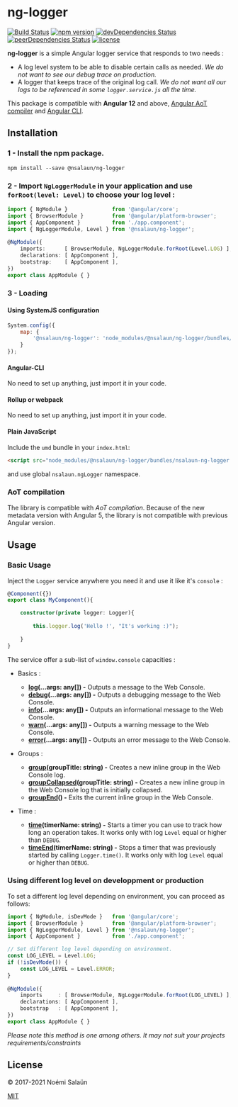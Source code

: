 # ng-logger

[![Build Status](https://img.shields.io/travis/noemi-salaun/ng-logger/master.svg?style=flat-square)](https://travis-ci.org/noemi-salaun/ng-logger)
[![npm version](https://img.shields.io/npm/v/@nsalaun/ng-logger.svg?style=flat-square)](https://www.npmjs.com/package/@nsalaun/ng-logger)
[![devDependencies Status](https://img.shields.io/david/dev/noemi-salaun/ng-logger.svg?style=flat-square)](https://david-dm.org/noemi-salaun/ng-logger?type=dev)
[![peerDependencies Status](https://img.shields.io/david/peer/noemi-salaun/ng-logger.svg?style=flat-square)](https://david-dm.org/noemi-salaun/ng-logger?type=peer)
[![license](https://img.shields.io/github/license/mashape/apistatus.svg?style=flat-square)](https://github.com/noemi-salaun/ng-logger/blob/master/LICENSE)

**ng-logger** is a simple Angular logger service that responds to two needs :

 - A log level system to be able to disable certain calls as needed. *We do not want to see our debug trace on production.*
 - A logger that keeps trace of the original log call. *We do not want all our logs to be referenced in some `logger.service.js` all the time.*

This package is compatible with **Angular 12** and above, [Angular AoT compiler](https://angular.io/docs/ts/latest/cookbook/aot-compiler.html) and [Angular CLI](https://cli.angular.io/).

## Installation

### 1 - Install the npm package.

```shell
npm install --save @nsalaun/ng-logger
```
        
### 2 - Import `NgLoggerModule` in your application and use `forRoot(level: Level)` to choose your log level :

```typescript
import { NgModule }              from '@angular/core';
import { BrowserModule }         from '@angular/platform-browser';
import { AppComponent }          from './app.component';
import { NgLoggerModule, Level } from '@nsalaun/ng-logger';
     
@NgModule({
    imports:      [ BrowserModule, NgLoggerModule.forRoot(Level.LOG) ],
    declarations: [ AppComponent ],
    bootstrap:    [ AppComponent ],
})
export class AppModule { } 
```

### 3 - Loading

#### Using SystemJS configuration

```JavaScript
System.config({
    map: {
        '@nsalaun/ng-logger': 'node_modules/@nsalaun/ng-logger/bundles/nsalaun-ng-logger.umd.js'
    }
});
```

#### Angular-CLI

No need to set up anything, just import it in your code.

#### Rollup or webpack

No need to set up anything, just import it in your code.

#### Plain JavaScript

Include the `umd` bundle in your `index.html`:
```html
<script src="node_modules/@nsalaun/ng-logger/bundles/nsalaun-ng-logger.umd.js"></script>
```
and use global `nsalaun.ngLogger` namespace.

### AoT compilation
The library is compatible with _AoT compilation_.
Because of the new metadata version with Angular 5, the library is not compatible with previous Angular version.

## Usage

### Basic Usage

Inject the `Logger` service anywhere you need it and use it like it's `console` :
 
```typescript
@Component({})
export class MyComponent(){

    constructor(private logger: Logger){
    
        this.logger.log('Hello !', "It's working :)");
        
    }
}
```

The service offer a sub-list of `window.console` capacities :

 - Basics :
     - **[log](https://developer.mozilla.org/en-US/docs/Web/API/Console/log)(...args: any[]) -** Outputs a message to the Web Console.
     - **[debug](https://developer.mozilla.org/en-US/docs/Web/API/Console/debug)(...args: any[]) -** Outputs a debugging message to the Web Console.
     - **[info](https://developer.mozilla.org/en-US/docs/Web/API/Console/info)(...args: any[]) -** Outputs an informational message to the Web Console.
     - **[warn](https://developer.mozilla.org/en-US/docs/Web/API/Console/warn)(...args: any[]) -** Outputs a warning message to the Web Console.
     - **[error](https://developer.mozilla.org/en-US/docs/Web/API/Console/error)(...args: any[]) -** Outputs an error message to the Web Console.
     
 - Groups :
     - **[group](https://developer.mozilla.org/en-US/docs/Web/API/Console/group)(groupTitle: string) -** Creates a new inline group in the Web Console log.
     - **[groupCollapsed](https://developer.mozilla.org/en-US/docs/Web/API/Console/groupCollapsed)(groupTitle: string) -** Creates a new inline group in the Web Console log that is initially collapsed.
     - **[groupEnd](https://developer.mozilla.org/en-US/docs/Web/API/Console/groupEnd)() -** Exits the current inline group in the Web Console.
     
 - Time :
     - **[time](https://developer.mozilla.org/en-US/docs/Web/API/Console/time)(timerName: string) -** Starts a timer you can use to track how long an operation takes. It works only with log `Level` equal or higher than `DEBUG`.
     - **[timeEnd](https://developer.mozilla.org/en-US/docs/Web/API/Console/timeEnd)(timerName: string) -** Stops a timer that was previously started by calling `Logger.time()`. It works only with log `Level` equal or higher than `DEBUG`.
     
### Using different log level on developpment or production

To set a different log level depending on environment, you can proceed as follows:

```typescript
import { NgModule, isDevMode }   from '@angular/core';
import { BrowserModule }         from '@angular/platform-browser';
import { NgLoggerModule, Level } from '@nsalaun/ng-logger';
import { AppComponent }          from './app.component';

// Set different log level depending on environment.
const LOG_LEVEL = Level.LOG;
if (!isDevMode()) {
    const LOG_LEVEL = Level.ERROR;
}
 
@NgModule({
    imports     : [ BrowserModule, NgLoggerModule.forRoot(LOG_LEVEL) ],
    declarations: [ AppComponent ],
    bootstrap   : [ AppComponent ],
})
export class AppModule { } 
```

*Please note this method is one among others. It may not suit your projects requirements/constraints*
     
## License

© 2017-2021 Noémi Salaün

[MIT](https://github.com/noemi-salaun/ng-logger/blob/master/LICENSE)
